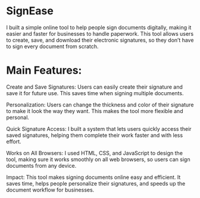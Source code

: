# SignEase
I built a simple online tool to help people sign documents digitally, making it easier and faster for businesses to handle paperwork. This tool allows users to create, save, and download their electronic signatures, so they don’t have to sign every document from scratch.

# Main Features:

Create and Save Signatures:
Users can easily create their signature and save it for future use. This saves time when signing multiple documents.

Personalization:
Users can change the thickness and color of their signature to make it look the way they want. This makes the tool more flexible and personal.

Quick Signature Access:
I built a system that lets users quickly access their saved signatures, helping them complete their work faster and with less effort.

Works on All Browsers:
I used HTML, CSS, and JavaScript to design the tool, making sure it works smoothly on all web browsers, so users can sign documents from any device.

Impact:
This tool makes signing documents online easy and efficient. It saves time, helps people personalize their signatures, and speeds up the document workflow for businesses.
